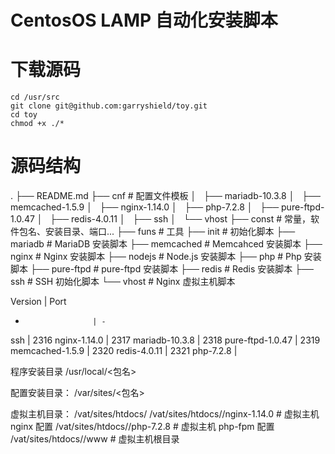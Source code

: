 # CentosOS LAMP 自动化安装脚本

# 下载源码
```
cd /usr/src
git clone git@github.com:garryshield/toy.git
cd toy
chmod +x ./*
```

# 源码结构
.
├── README.md
├── cnf # 配置文件模板
│   ├── mariadb-10.3.8
│   ├── memcached-1.5.9
│   ├── nginx-1.14.0
│   ├── php-7.2.8
│   ├── pure-ftpd-1.0.47
│   ├── redis-4.0.11
│   ├── ssh
│   └── vhost
├── const # 常量，软件包名、安装目录、端口...
├── funs # 工具
├── init # 初始化脚本
├── mariadb # MariaDB 安装脚本
├── memcached # Memcahced 安装脚本
├── nginx # Nginx 安装脚本
├── nodejs # Node.js 安装脚本
├── php # Php 安装脚本
├── pure-ftpd # pure-ftpd 安装脚本
├── redis # Redis 安装脚本
├── ssh # SSH 初始化脚本
└── vhost # Nginx 虚拟主机脚本

Version              | Port
-                    | -
ssh                  | 2316
nginx-1.14.0         | 2317
mariadb-10.3.8       | 2318
pure-ftpd-1.0.47     | 2319
memcached-1.5.9      | 2320
redis-4.0.11         | 2321
php-7.2.8            | <none>     

程序安装目录
/usr/local/<包名>

配置安装目录：
/var/sites/<包名>

虚拟主机目录：
/vat/sites/htdocs/<SITE ID>
/vat/sites/htdocs/<SITE ID>/nginx-1.14.0 # 虚拟主机 nginx 配置
/vat/sites/htdocs/<SITE ID>/php-7.2.8 # 虚拟主机 php-fpm 配置
/vat/sites/htdocs/<SITE ID>/www # 虚拟主机根目录




